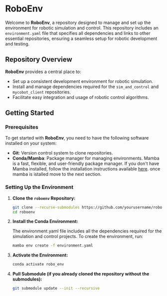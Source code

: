 # RoboEnv

Welcome to **RoboEnv**, a repository designed to manage and set up the environment for robotic simulation and control. This repository includes an `environment.yaml` file that specifies all dependencies and links to other essential repositories, ensuring a seamless setup for robotic development and testing.

## Repository Overview

**RoboEnv** provides a central place to:
- Set up a consistent development environment for robotic simulation.
- Install and manage dependencies required for the `sim_and_control` and `mycobot_client` repositories.
- Facilitate easy integration and usage of robotic control algorithms.

## Getting Started

### Prerequisites

To get started with **RoboEnv**, you need to have the following software installed on your system:

- **Git**: Version control system to clone repositories.
- **Conda/Mamba**: Package manager for managing environments. Mamba is a fast, flexible, and user-friendly package manager. If you don't have Mamba installed, follow the installation instructions available [here](https://github.com/conda-forge/miniforge). once mamba is istalled move to the next section.

### Setting Up the Environment

1. **Clone the `roboenv` Repository:**

   ```bash
   git clone --recurse-submodules https://github.com/yourusername/roboenv.git
   cd roboenv
   ```

2.  **Install the Conda Environment:**

    The environment.yaml file includes all the dependencies required for the simulation and control projects. To create the environment, run:
    ```bash
    mamba env create -f environment.yaml
    ```
3. **Activate the Environment:**
    ```bash
    conda activate robo_env
    ```

4. **Pull Submodule (if you already cloned the repository without the submodules):**
    ```bash
    git submodule update --init --recursive
    ```
